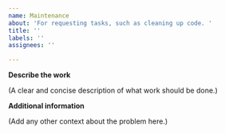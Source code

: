 ```yaml
---
name: Maintenance
about: 'For requesting tasks, such as cleaning up code. '
title: ''
labels: ''
assignees: ''

---
```


**Describe the work**

(A clear and concise description of what work should be done.)

**Additional information**

(Add any other context about the problem here.)
